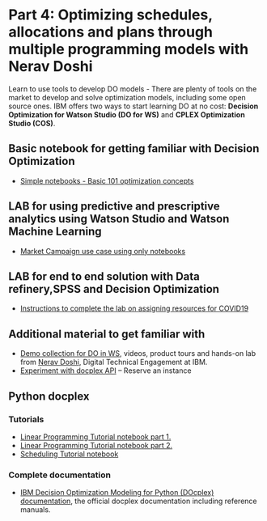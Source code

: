# Part 4: Optimizing schedules, allocations and plans through multiple programming models with Nerav Doshi

Learn to use tools to develop DO models - There are plenty of tools on the market to develop and solve optimization models, including some open source ones.
IBM offers two ways to start learning DO at no cost: **Decision Optimization for Watson Studio (DO for WS)** and **CPLEX Optimization Studio (COS)**.

## Basic notebook for getting familiar with Decision Optimization 
* [Simple notebooks - Basic 101 optimization concepts](https://github.com/lidderupk/ai-developer/tree/master/part4/notebooks)

## LAB for using predictive and prescriptive analytics using Watson Studio and Watson Machine Learning
* [Market Campaign use case using only notebooks](https://github.com/nmdoshi/HandsOnLabDOWS/blob/master/DOWS%20and%20WML%20Tutorial.pdf)

## LAB for end to end solution with Data refinery,SPSS and Decision Optimization 
* [Instructions to complete the lab on assigning resources for COVID19](https://github.com/nmdoshi/WatsonStudioPremium-Tutorial-COVID19-Analysis.git)

## Additional material to get familiar with
* [Demo collection for DO in WS](https://www.ibm.com/demos/collection/IBM-Decision-Optimization-for-Watson-Studio/), videos, product tours and hands-on lab from [Nerav Doshi](https://www.linkedin.com/in/nerav-doshi/), Digital Technical Engagement at IBM.
* [Experiment with docplex API](https://www.ibm.com/cloud/garage/dte/tutorial/create-and-run-optimization-model-python) – Reserve an instance


## Python docplex
### Tutorials
* [Linear Programming Tutorial notebook part 1.](https://github.com/IBMDecisionOptimization/docplex-examples/blob/master/examples/mp/jupyter/tutorials/Linear_Programming.ipynb)
* [Linear Programming Tutorial notebook part 2.](https://github.com/IBMDecisionOptimization/docplex-examples/blob/master/examples/mp/jupyter/tutorials/Beyond_Linear_Programming.ipynb)
* [Scheduling Tutorial notebook](https://github.com/IBMDecisionOptimization/docplex-examples/blob/master/examples/cp/jupyter/scheduling_tuto.ipynb)

### Complete documentation
* [IBM Decision Optimization Modeling for Python (DOcplex) documentation](https://cdn.rawgit.com/IBMDecisionOptimization/docplex-doc/master/docs/index.html), the official docplex documentation including reference manuals.
